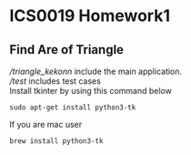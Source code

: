 # ICS0019 Homework1  
## Find Are of Triangle  
*/triangle_kekonn* include the main application.  
*/test* includes test cases  
Install tkinter by using this command below   
```
sudo apt-get install python3-tk 
```
If you are mac user  
```
brew install python3-tk
```
